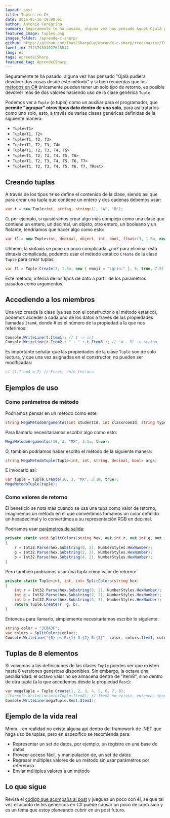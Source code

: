 ```yaml
---
layout: post
title: Tuples en C#
date: 2016-05-16 19:00:01
author: Antonio Feregrino
summary: Seguramente te ha pasado, alguna vez has pensado &quot;Ojalá pudiera devolver dos cosas desde este método&quot; y si bien recuerdas que los métodos en C# únicamente pueden tener un solo tipo de retorno, es posible devolver más de dos valores haciendo uso de la clase genérica Tuple.
featured_image: tuples.png
images_folder: /aprende-c-sharp/
github: https://github.com/ThatCSharpGuy/aprende-c-sharp/tree/master/Tuples
tweet_id: 732374334027628544
lang: es
tags: AprendeCSharp
featured_tag: AprendeCSharp
---
```


Seguramente te ha pasado, alguna vez has pensado "Ojalá pudiera devolver dos cosas desde este método" y si bien recuerdas que los <a href="../metodos-c-sharp">métodos en C#</a> únicamente pueden tener un solo tipo de retorno, es posible devolver más de dos valores haciendo uso de la clase genérica `Tuple`.  

Podemos ver a `Tuple` (o tupla) como un auxiliar para el programador, que **permite "agrupar" otros tipos dato dentro de uno solo**, para así tratarlos como uno solo, esto, a través de varias clases genéricas definidas de la siguiente manera:  

 - `Tuple<T1>`
 - `Tuple<T1, T2>`
 - `Tuple<T1, T2, T3>`
 - `Tuple<T1, T2, T3, T4>`
 - `Tuple<T1, T2, T3, T4, T5>`
 - `Tuple<T1, T2, T3, T4, T5, T6>`
 - `Tuple<T1, T2, T3, T4, T5, T6, T7>`
 - `Tuple<T1, T2, T3, T4, T5, T6, T7, TRest>`
 
 ## Creando tuplas
 
A través de los tipos `T#` se define el contenido de la clase, siendo así que para crear una tupla que contiene un entero y dos cadenas debemos usar:  

```csharp  
var t = new Tuple<int, string, string>(1, "A", "B");
```  

O, por ejemplo, si quisiéramos crear algo más complejo como una clase que contiene un entero, un decimal, un objeto, otro entero, un booleano y un flotante, tendríamos que hacer algo como esto:    

```csharp  
var t1 = new Tuple<int, decimal, object, int, bool, float>(3, 1.5m, new { emoji = ":grin:" }, 5, true, 7.5f);
```  

Uhhmm, la sintaxis se pone un poco complicada, ¿no? para eliminar esta sintaxis complicada, podemos usar el método estático `Create` de la clase `Tuple` para crear tuplas:  

```csharp  
var t1 = Tuple.Create(3, 1.5m, new { emoji = ":grin:" }, 5, true, 7.5f);
```  

Este método, inferirá de los tipos de dato a partir de los parámetros pasados como argumentos.

## Accediendo a los miembros
Una vez creada la clase (ya sea con el constructor o el método estático), podemos acceder a cada uno de los datos a través de las propiedades llamadas  `Item#`, donde # es el número de la propiedad a la que nos referimos:  

```csharp  
Console.WriteLine(t.Item1); // 1 -> int
Console.WriteLine(t.Item2 + " - " + t.Item3 ); // "A - B" -> string
```  

Es importante señalar que las propiedades de la clase `Tuple` son de solo lectura, y que una vez asignadas en el constructor, no pueden ser modificadas:  

```csharp  
// t1.Item4 = 7; // Error, solo lectura
```  

## Ejemplos de uso  

### Como parámetros de método
Podríamos pensar en un método como este: 
  
```csharp  
string MegaMetodoArgumentos(int studentId, int classroomId, string type, decimal sum, bool active)
```  

Para llamarlo necesitaríamos escribir algo como esto:  

```csharp  
MegaMetodoArgumentos(10, 3, "MX", 3.1m, true);
```  

O, también podríamos haber escrito el método de la siguiente manera:  

```csharp  
string MegaMetodoTuple(Tuple<int, int, string, decimal, bool> args)
```  

E invocarlo así:  

```csharp  
var tuple = Tuple.Create(10, 3, "MX", 3.1m, true);
MegaMetodoTuple(tuple);  
```  

### Como valores de retorno

El beneficio se nota más cuando se usa una tupa como valor de retorno, imaginemos un método en el que convertimos tomamos un color definido en hexadecimal y lo convertimos a su representación RGB en decimal.

Podríamos usar [parámetros de salida](http://thatcsharpguy.com/post/out-ref-c-sharp/):  

```csharp  
private static void SplitColors(string hex, out int r, out int g, out int b)
{
    r = Int32.Parse(hex.Substring(0, 2), NumberStyles.HexNumber);
    g = Int32.Parse(hex.Substring(2, 2), NumberStyles.HexNumber);
    b = Int32.Parse(hex.Substring(4, 2), NumberStyles.HexNumber);
}
```  

Pero también podríamos usar una tupla como valor de retorno:  

```csharp  
private static Tuple<int, int, int> SplitColors(string hex)
{
    int r = Int32.Parse(hex.Substring(0, 2), NumberStyles.HexNumber);
    int g = Int32.Parse(hex.Substring(2, 2), NumberStyles.HexNumber);
    int b = Int32.Parse(hex.Substring(4, 2), NumberStyles.HexNumber);
    return Tuple.Create(r, g, b);
}
```  

Entonces para llamarlo, simplemente necesitaríamos escribir lo siguiente:  

```csharp  
string color = "3C8A3F";
var colors = SplitColors(color);
Console.WriteLine("{0} es R:{1} G:{2} B:{3}", color, colors.Item1, colors.Item2, colors.Item3);
```  

## Tuplas de 8 elementos
Si volvemos a las definiciones de las clases `Tuple` puedes ver que existen hasta 8 versiones genéricas disponibles. Sin embargo, la octava una peculiaridad: el octavo valor no se almacena dentro de "Item8", sino dentro de otra tupla (a la que accedemos desde la propiedad `Rest`):  

```csharp  
var megaTuple = Tuple.Create(1, 2, 3, 4, 5, 6, 7, 8);
//Console.WriteLine(miniTuple.Item8); // Item8 no existe, entonces tenemos que usar Rest:
Console.WriteLine(megaTuple.Rest.Item1); 
```  

## Ejemplo de la vida real
Mmm... en realidad no existe alguna api dentro del framework de .NET que haga uso de tuplas, pero en específico se recomienda para:

 - Representar un set de datos, por ejemplo, un registro en una base de datos
 - Proveer acceso fácil, y manipulación de, un set de datos
 - Regresar múltiples valores de un método sin usar parámetros por referencia
 - Enviar múltiples valores a un método
 
## Lo que sigue
Revisa el <a href="https://github.com/ThatCSharpGuy/aprende-c-sharp/tree/master/Tuples" target="_blank" rel="nofollow">código que acompaña al post</a> y juegues un poco con él, sé que tal vez el asunto de los genéricos en C# puede causar un poco de confusión y es un tema que estoy planeando cubrir en un post futuro.
